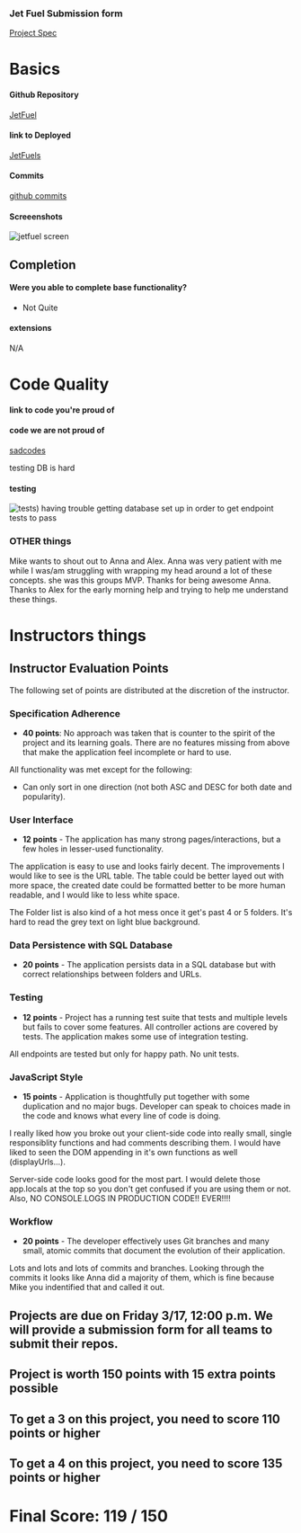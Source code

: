 ### Jet Fuel Submission form

[Project Spec](http://frontend.turing.io/projects/jet-fuel.html)



# Basics

#### Github Repository
[JetFuel](https://github.com/apsitos/JetFuel)

#### link to Deployed
[JetFuels](https://jetfuels.herokuapp.com/)

#### Commits
[github commits](https://github.com/apsitos/JetFuel/commits/master)


#### Screeenshots
![jetfuel screen](http://i.imgur.com/5Gq86Xe.png)


## Completion

#### Were you able to complete base functionality?
* Not Quite

#### extensions
 N/A

# Code Quality
#### link to code you're proud of



#### code we are not proud of
[sadcodes](https://github.com/apsitos/JetFuel/blob/master/tests/server-test.js#L1-L54)

testing DB is hard


#### testing
![tests](http://i.imgur.com/12t6prE.png))
having trouble getting database set up in order to get endpoint tests to pass


### OTHER things
 Mike wants to shout out to Anna and Alex. Anna was very patient with me while I was/am struggling with wrapping my head around a lot of these concepts. she was this groups MVP. Thanks for being awesome Anna. Thanks to Alex for the early morning help and trying to help me understand these things.


# Instructors things

## Instructor Evaluation Points

The following set of points are distributed at the discretion of the instructor.

### Specification Adherence

* **40 points**: No approach was taken that is counter to the spirit of the project and its learning goals. There are no features missing from above that make the application feel incomplete or hard to use.

All functionality was met except for the following:
* Can only sort in one direction (not both ASC and DESC for both date and popularity).

### User Interface

* **12 points** - The application has many strong pages/interactions, but a few holes in lesser-used functionality.

The application is easy to use and looks fairly decent. The improvements I would like to see is the URL table. The table could be better layed out with more space, the created date could be formatted better to be more human readable, and I would like to less white space.

The Folder list is also kind of a hot mess once it get's past 4 or 5 folders. It's hard to read the grey text on light blue background.

### Data Persistence with SQL Database

* **20 points** - The application persists data in a SQL database but with correct relationships between folders and URLs.

### Testing

* **12 points** - Project has a running test suite that tests and multiple levels but fails to cover some features. All controller actions are covered by tests. The application makes some use of integration testing.

All endpoints are tested but only for happy path. No unit tests.

### JavaScript Style

* **15 points** - Application is thoughtfully put together with some duplication and no major bugs. Developer can speak to choices made in the code and knows what every line of code is doing.

I really liked how you broke out your client-side code into really small, single responsiblity functions and had comments describing them. I would have liked to seen the DOM appending in it's own functions as well (displayUrls...). 

Server-side code looks good for the most part. I would delete those app.locals at the top so you don't get confused if you are using them or not. Also, NO CONSOLE.LOGS IN PRODUCTION CODE!! EVER!!!!

### Workflow

* **20 points** - The developer effectively uses Git branches and many small, atomic commits that document the evolution of their application.

Lots and lots and lots of commits and branches. Looking through the commits it looks like Anna did a majority of them, which is fine because Mike you indentified that and called it out.

## Projects are due on Friday 3/17, 12:00 p.m. We will provide a submission form for all teams to submit their repos.

## Project is worth 150 points with 15 extra points possible

## To get a 3 on this project, you need to score 110 points or higher

## To get a 4 on this project, you need to score 135 points or higher

# Final Score: 119 / 150
